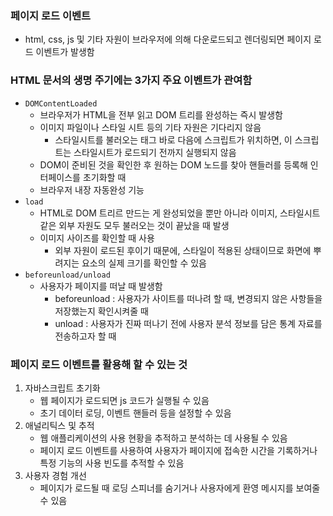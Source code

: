 ### 페이지 로드 이벤트

- html, css, js 및 기타 자원이 브라우저에 의해 다운로드되고 렌더링되면 페이지 로드 이벤트가 발생함

### HTML 문서의 생명 주기에는 3가지 주요 이벤트가 관여함

- `DOMContentLoaded`
  - 브라우저가 HTML을 전부 읽고 DOM 트리를 완성하는 즉시 발생함
  - 이미지 파일이나 스타일 시트 등의 기타 자원은 기다리지 않음
    - 스타일시트를 불러오는 태그 바로 다음에 스크립트가 위치하면, 이 스크립트는 스타일시트가 로드되기 전까지 실행되지 않음
  - DOM이 준비된 것을 확인한 후 원하는 DOM 노드를 찾아 핸들러를 등록해 인터페이스를 초기화할 때
  - 브라우저 내장 자동완성 기능
- `load`
  - HTML로 DOM 트리르 만드는 게 완성되었을 뿐만 아니라 이미지, 스타일시트 같은 외부 자원도 모두 불러오는 것이 끝났을 때 발생
  - 이미지 사이즈를 확인할 때 사용
    - 외부 자원이 로드된 후이기 때문에, 스타일이 적용된 상태이므로 화면에 뿌려지는 요소의 실제 크기를 확인할 수 있음
- `beforeunload/unload`
  - 사용자가 페이지를 떠날 때 발생함
    - beforeunload : 사용자가 사이트를 떠나려 할 때, 변경되지 않은 사항들을 저장했는지 확인시켜줄 때
    - unload : 사용자가 진짜 떠나기 전에 사용자 분석 정보를 담은 통계 자료를 전송하고자 할 때

### 페이지 로드 이벤트를 활용해 할 수 있는 것

1. 자바스크립트 초기화
   - 웹 페이지가 로드되면 js 코드가 실행될 수 있음
   - 초기 데이터 로딩, 이벤트 핸들러 등을 설정할 수 있음
2. 애널리틱스 및 추적
   - 웹 애플리케이션의 사용 현황을 추적하고 분석하는 데 사용될 수 있음
   - 페이지 로드 이벤트를 사용하여 사용자가 페이지에 접속한 시간을 기록하거나 특정 기능의 사용 빈도를 추적할 수 있음
3. 사용자 경험 개선
   - 페이지가 로드될 때 로딩 스피너를 숨기거나 사용자에게 환영 메시지를 보여줄 수 있음
